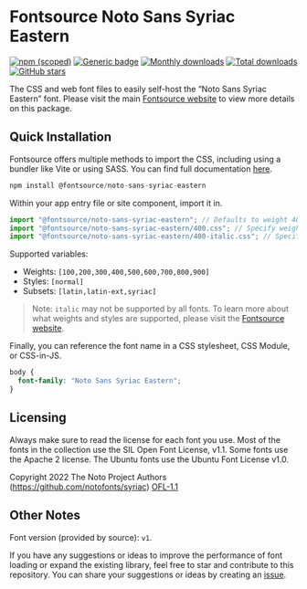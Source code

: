 # Fontsource Noto Sans Syriac Eastern

[![npm (scoped)](https://img.shields.io/npm/v/@fontsource/noto-sans-syriac-eastern?color=brightgreen)](https://www.npmjs.com/package/@fontsource/noto-sans-syriac-eastern) [![Generic badge](https://img.shields.io/badge/fontsource-passing-brightgreen)](https://github.com/fontsource/fontsource) [![Monthly downloads](https://badgen.net/npm/dm/@fontsource/noto-sans-syriac-eastern)](https://github.com/fontsource/fontsource) [![Total downloads](https://badgen.net/npm/dt/@fontsource/noto-sans-syriac-eastern)](https://github.com/fontsource/fontsource) [![GitHub stars](https://img.shields.io/github/stars/fontsource/fontsource.svg?style=social&label=Star)](https://github.com/fontsource/fontsource/stargazers)

The CSS and web font files to easily self-host the “Noto Sans Syriac Eastern” font. Please visit the main [Fontsource website](https://fontsource.org/fonts/noto-sans-syriac-eastern) to view more details on this package.

## Quick Installation

Fontsource offers multiple methods to import the CSS, including using a bundler like Vite or using SASS. You can find full documentation [here](https://fontsource.org/docs/getting-started/introduction).

```javascript
npm install @fontsource/noto-sans-syriac-eastern
```

Within your app entry file or site component, import it in.

```javascript
import "@fontsource/noto-sans-syriac-eastern"; // Defaults to weight 400
import "@fontsource/noto-sans-syriac-eastern/400.css"; // Specify weight
import "@fontsource/noto-sans-syriac-eastern/400-italic.css"; // Specify weight and style
```

Supported variables:
- Weights: `[100,200,300,400,500,600,700,800,900]`
- Styles: `[normal]`
- Subsets: `[latin,latin-ext,syriac]`

> Note: `italic` may not be supported by all fonts. To learn more about what weights and styles are supported, please visit the [Fontsource website](https://fontsource.org/fonts/noto-sans-syriac-eastern).

Finally, you can reference the font name in a CSS stylesheet, CSS Module, or CSS-in-JS.

```css
body {
  font-family: "Noto Sans Syriac Eastern";
}
```

## Licensing
Always make sure to read the license for each font you use. Most of the fonts in the collection use the SIL Open Font License, v1.1. Some fonts use the Apache 2 license. The Ubuntu fonts use the Ubuntu Font License v1.0.

Copyright 2022 The Noto Project Authors (https://github.com/notofonts/syriac)
[OFL-1.1](http://scripts.sil.org/OFL)

## Other Notes
Font version (provided by source): `v1`.

If you have any suggestions or ideas to improve the performance of font loading or expand the existing library, feel free to star and contribute to this repository. You can share your suggestions or ideas by creating an [issue](https://github.com/fontsource/fontsource/issues).